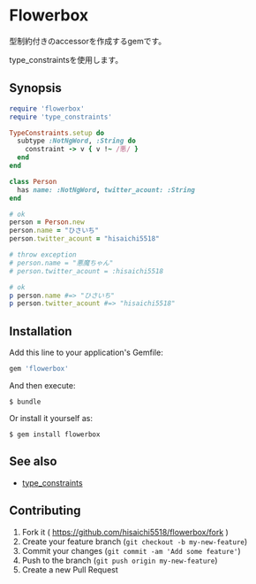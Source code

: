 # Flowerbox

型制約付きのaccessorを作成するgemです。

type_constraintsを使用します。

## Synopsis

```ruby
require 'flowerbox'
require 'type_constraints'

TypeConstraints.setup do
  subtype :NotNgWord, :String do
    constraint -> v { v !~ /悪/ }
  end
end

class Person
  has name: :NotNgWord, twitter_acount: :String
end

# ok
person = Person.new
person.name = "ひさいち"
person.twitter_acount = "hisaichi5518"

# throw exception
# person.name = "悪魔ちゃん"
# person.twitter_acount = :hisaichi5518

# ok
p person.name #=> "ひさいち"
p person.twitter_acount #=> "hisaichi5518"
```

## Installation

Add this line to your application's Gemfile:

```ruby
gem 'flowerbox'
```

And then execute:

    $ bundle

Or install it yourself as:

    $ gem install flowerbox

## See also

- [type_constraints](https://github.com/hisaichi5518/type_constraints/)

## Contributing

1. Fork it ( https://github.com/hisaichi5518/flowerbox/fork )
2. Create your feature branch (`git checkout -b my-new-feature`)
3. Commit your changes (`git commit -am 'Add some feature'`)
4. Push to the branch (`git push origin my-new-feature`)
5. Create a new Pull Request
